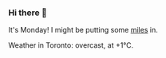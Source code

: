 ### Hi there :wave:

It's Monday! I might be putting some [miles](https://www.strava.com/athletes/889963) in.

Weather in Toronto: overcast, at +1°C.
